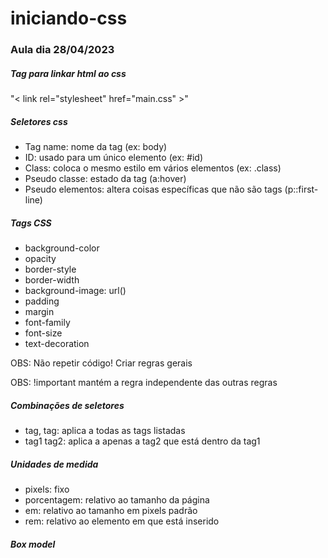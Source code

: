 # iniciando-css

<h3>Aula dia 28/04/2023</h3>

<h5>Tag para linkar html ao css</h5>
<p>"< link rel="stylesheet" href="main.css" >"</p>

<h5>Seletores css</h5>
<ul>
  <li>Tag name: nome da tag (ex: body)</li>
  <li>ID: usado para um único elemento (ex: #id)</li>
  <li>Class: coloca o mesmo estilo em vários elementos (ex: .class)</li>
  <li>Pseudo classe: estado da tag (a:hover)</li>
  <li>Pseudo elementos: altera coisas específicas que não são tags (p::first-line)</li>
</ul>

<h5>Tags CSS</h5>
<ul>
  <li>background-color</li>
  <li>opacity</li>
  <li>border-style</li>
  <li>border-width</li>
  <li>background-image: url()</li>
  <li>padding</li>
  <li>margin</li>
  <li>font-family</li>
  <li>font-size</li>
  <li>text-decoration</li>
</ul>

<p>OBS: Não repetir código! Criar regras gerais</p>
<p>OBS: !important mantém a regra independente das outras regras</p>

<h5>Combinações de seletores</h5>
<ul>
  <li>tag, tag: aplica a todas as tags listadas</li>
  <li>tag1 tag2: aplica a apenas a tag2 que está dentro da tag1</li>
</ul>

<h5>Unidades de medida</h5>
<ul>
  <li>pixels: fixo</li>
  <li>porcentagem: relativo ao tamanho da página</li>
  <li>em: relativo ao tamanho em pixels padrão</li>
  <li>rem: relativo ao elemento em que está inserido</li>
</ul>

<h5>Box model</h5>
<img src="https://www.avajava.com/tutorials/cascading-style-sheets/how-are-margins-borders-padding-and-content-related/how-are-margins-borders-padding-and-content-related-01.gif" alt="">
